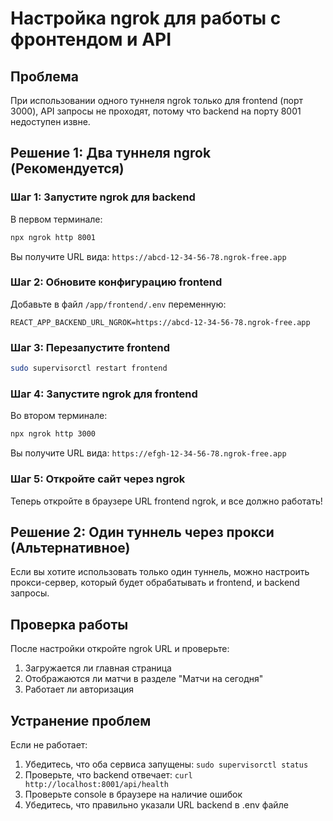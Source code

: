 # Настройка ngrok для работы с фронтендом и API

## Проблема
При использовании одного туннеля ngrok только для frontend (порт 3000), API запросы не проходят, потому что backend на порту 8001 недоступен извне.

## Решение 1: Два туннеля ngrok (Рекомендуется)

### Шаг 1: Запустите ngrok для backend
В первом терминале:
```bash
npx ngrok http 8001
```

Вы получите URL вида: `https://abcd-12-34-56-78.ngrok-free.app`

### Шаг 2: Обновите конфигурацию frontend
Добавьте в файл `/app/frontend/.env` переменную:
```
REACT_APP_BACKEND_URL_NGROK=https://abcd-12-34-56-78.ngrok-free.app
```

### Шаг 3: Перезапустите frontend
```bash
sudo supervisorctl restart frontend
```

### Шаг 4: Запустите ngrok для frontend
Во втором терминале:
```bash
npx ngrok http 3000
```

Вы получите URL вида: `https://efgh-12-34-56-78.ngrok-free.app`

### Шаг 5: Откройте сайт через ngrok
Теперь откройте в браузере URL frontend ngrok, и все должно работать!

## Решение 2: Один туннель через прокси (Альтернативное)

Если вы хотите использовать только один туннель, можно настроить прокси-сервер, который будет обрабатывать и frontend, и backend запросы.

## Проверка работы

После настройки откройте ngrok URL и проверьте:
1. Загружается ли главная страница
2. Отображаются ли матчи в разделе "Матчи на сегодня"
3. Работает ли авторизация

## Устранение проблем

Если не работает:
1. Убедитесь, что оба сервиса запущены: `sudo supervisorctl status`
2. Проверьте, что backend отвечает: `curl http://localhost:8001/api/health`
3. Проверьте console в браузере на наличие ошибок
4. Убедитесь, что правильно указали URL backend в .env файле